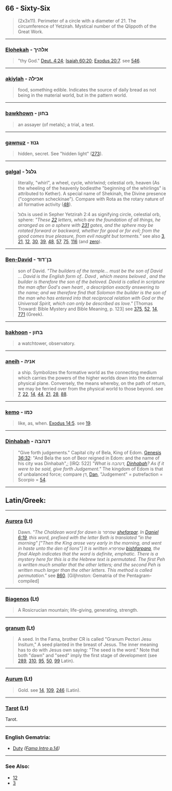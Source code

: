 ## 66 - Sixty-Six
> (2x3x11). Perimeter of a circle with a diameter of 21. The circumference of Yetzirah. Mystical number of the Qlippoth of the Great Work.

---

### [Elohekah](/keys/ALHIK) - אלהיך
> "thy God." [Deut. 4:24](http://biblehub.com/deuteronomy/4-24.htm); [Isaiah 60:20](http://biblehub.com/isaiah/60-20.htm); [Exodus 20:7](http://biblehub.com/exodus/20-7.htm). see [546](546).

---

### [akiylah](/keys/AKILH) - אכילה
> food, something edible. Indicates the source of daily bread as not being in the material world, but in the pattern world.

---

### [bawkhown](/keys/BChVN) - בחון
> an assayer (of metals); a trial, a test.

---

### [gawnuz](/keys/GNVZ) - גנוז
> hidden, secret. See "hidden light" ([273](273)).

---

### [galgal](/keys/GLGL) - גלגל
> literally, "whirl", a wheel, cycle, whirlwind; celestial orb, heaven (As the wheeling of the heavenly bodiesthe "beginning of the whirlings" is attributed to Kether). A special name of Shekinah, the Divine presence ("cognomen scheckinae"). Compare with Rota as the rotary nature of all formative activity ([48](48)).

> גלגל is used in Sepher Yetzirah 2:4 as signifying circle, celestial orb, sphere: *"These [22](22) letters, which are the foundation of all things, he arranged as on a sphere with [231](231) gates, and the sphere may be rotated forward or backward, whether for good or for evil; from the good comes true pleasure, from evil naught but torments."* see also [3](3), [21](21), [12](12), [30](30), [39](39), [48](48), [57](57), [75](75), [116](116) (and [zero](0)).

---

### [Ben-David](/keys/BN-DVD) - בן־דוד
> son of David. *"The builders of the temple... must be the son of David ... David is the English form of.. Davd , which means beloved , and the builder is therefore the son of the beloved. David is called in scripture the man after God's own heart , a description exactly answering to the name; and we therefore find that Solomon the builder is the son of the man who has entered into that reciprocal relation with God or the Universal Spirit, which can only be described as love."* [Thomas Troward: Bible Mystery and Bible Meaning, p. 123] see [375](375), [52](52), [14](14), [771](771) (Greek).

---

### [bakhoon](/keys/BChVN) - בחון
> a watchtower, observatory.

---

### [aneih](/keys/ANIH) - אניה
> a ship. Symbolizes the formative world as the connecting medium which carries the powers of the higher worlds down into the external physical plane. Conversely, the means whereby, on the path of return, we may be ferried over from the physical world to those beyond. see [7](7), [22](22), [14](14), [44](44), [21](21), [28](28), [88](88).

---

### [kemo](/keys/KMV) - כמו
> like, as, when. [Exodus 14:5](http://biblehub.com/exodus/14-5.htm). see [19](19).

---

### [Dinhabah](/keys/DNHBH) - דנהבה
> "Give forth judgements." Capital city of Bela, King of Edom. [Genesis 36:32](http://biblehub.com//.htm): "And Bela the son of Beor reigned in Edom: and the name of his city was Dinhabah",; [IRQ: 522] *"What is דנהבה, [Dinhabah](/keys/DNHBH)? As if it were to be said, give forth Judgement."* The kingdom of Edom is that of unbalanced force; compare דן, [Dan](/keys/DN), "Judgement" = putrefaction = Scorpio = [54](54).

---

## Latin/Greek:

---

### [Aurora](/latin?word=Aurora) (Lt)
> Dawn. *"The Chaldean word for dawn is שפרפר [shefarpar](/keys/ShPRPR). In [Daniel 6:19](http://biblehub.com/daniel/6-19.htm), this word, prefixed with the letter Beth is translated "in the morning" ["Then the King arose very early in the morning, and went in haste unto the den of lions"] It is written שפרפרא [bishfarpara](/keys/BShPRPRA), the final Aleph indicates that the word is definite, emphatic. There is a mystery here for this is a the Hebrew text is permutated. The first Peh is written much smaller that the other letters; and the second Peh is written much larger than the other letters. This method is called permutation."* see [860](860). [Giljhnston: Gematria of the Pentagram-compiled]

---

### [Biagenos](/latin?word=Biagenos) (Lt)
> A Rosicrucian mountain; life-giving, generating, strength.

---

### [granum](/latin?word=granum) (Lt)
> A seed. In the Fama, brother CR is called "Granum Pectori Jesu Insitum," A seed planted in the breast of Jesus. The inner meaning has to do with Jesus own saying: "The seed is the word." Note that both "dawn" and "seed" imply the first stage of development (see [289](289), [310](310), [95](95), [50](50), [99](99) Latin).

---

### [Aurum](/latin?word=Aurum) (Lt)
> Gold. see [14](14), [109](109), [246](246) (Latin).

---

### [Tarot](/latin?word=tarot) (Lt)
Tarot.

---

### English Gematria:

- [Duty](/english?word=Duty) *([Fama Intro p.14](https://archive.org/stream/fameconfessionof00vaug#page/n14))*

---

### See Also:

- [12](12)
- [3](3)
